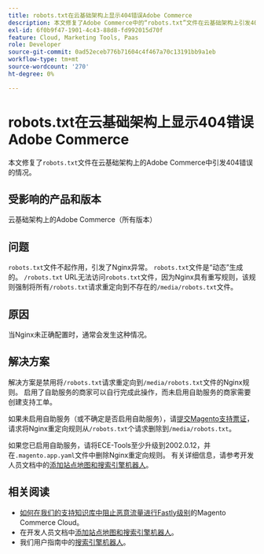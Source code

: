 ```yaml
---
title: robots.txt在云基础架构上显示404错误Adobe Commerce
description: 本文修复了Adobe Commerce中的“robots.txt”文件在云基础架构上引发404错误的问题。
exl-id: 6f0b9f47-1901-4c43-88d8-fd992015d70f
feature: Cloud, Marketing Tools, Paas
role: Developer
source-git-commit: 0ad52eceb776b71604c4f467a70c13191bb9a1eb
workflow-type: tm+mt
source-wordcount: '270'
ht-degree: 0%

---
```


# robots.txt在云基础架构上显示404错误Adobe Commerce

本文修复了`robots.txt`文件在云基础架构上的Adobe Commerce中引发404错误的情况。

## 受影响的产品和版本

云基础架构上的Adobe Commerce（所有版本）

## 问题

`robots.txt`文件不起作用，引发了Nginx异常。 `robots.txt`文件是“动态”生成的。 `/robots.txt` URL无法访问`robots.txt`文件，因为Nginx具有重写规则，该规则强制将所有`/robots.txt`请求重定向到不存在的`/media/robots.txt`文件。

## 原因

当Nginx未正确配置时，通常会发生这种情况。

## 解决方案

解决方案是禁用将`/robots.txt`请求重定向到`/media/robots.txt`文件的Nginx规则。 启用了自助服务的商家可以自行完成此操作，而未启用自助服务的商家需要创建支持工单。

如果未启用自助服务（或不确定是否启用自助服务），请[提交Magento支持票证](/help/help-center-guide/help-center/magento-help-center-user-guide.md#submit-ticket)，请求将Nginx重定向规则从`/robots.txt`个请求删除到`/media/robots.txt`。

如果您已启用自助服务，请将ECE-Tools至少升级到2002.0.12，并在`.magento.app.yaml`文件中删除Nginx重定向规则。 有关详细信息，请参考开发人员文档中的[添加站点地图和搜索引擎机器人](https://experienceleague.adobe.com/docs/commerce-cloud-service/user-guide/configure-store/robots-sitemap.html)。

## 相关阅读

* [如何在我们的支持知识库中阻止恶意流量进行Fastly级别](/help/how-to/general/block-malicious-traffic-for-magento-commerce-on-fastly-level.md)的Magento Commerce Cloud。
* 在开发人员文档中[添加站点地图和搜索引擎机器人](https://devdocs.magento.com/cloud/trouble/robots-sitemap.html)。
* 我们用户指南中的[搜索引擎机器人](https://experienceleague.adobe.com/docs/commerce-admin/marketing/seo/seo-overview.html#search-engine-robots)。
